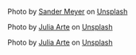 Photo by <a href="https://unsplash.com/@sammywilliams?utm_source=unsplash&utm_medium=referral&utm_content=creditCopyText">Sander Meyer</a> on <a href="https://unsplash.com/s/photos/wizard?utm_source=unsplash&utm_medium=referral&utm_content=creditCopyText">Unsplash</a>
  

  Photo by <a href="https://unsplash.com/@darkforestnymph?utm_source=unsplash&utm_medium=referral&utm_content=creditCopyText">Julia Arte</a> on <a href="https://unsplash.com/?utm_source=unsplash&utm_medium=referral&utm_content=creditCopyText">Unsplash</a>
  

  Photo by <a href="https://unsplash.com/@darkforestnymph?utm_source=unsplash&utm_medium=referral&utm_content=creditCopyText">Julia Arte</a> on <a href="https://unsplash.com/?utm_source=unsplash&utm_medium=referral&utm_content=creditCopyText">Unsplash</a>
  